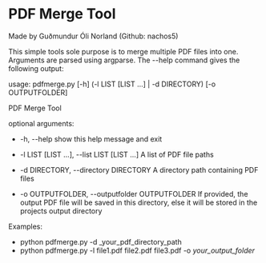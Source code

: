 # PDF Merge Tool

Made by Guðmundur Óli Norland (Github: nachos5)

This simple tools sole purpose is to merge multiple PDF files into one.
Arguments are parsed using argparse. The --help command gives the following output:

usage: pdfmerge.py [-h] (-l LIST [LIST ...] | -d DIRECTORY) [-o OUTPUTFOLDER]

PDF Merge Tool

optional arguments:

* -h, --help            show this help message and exit

* -l LIST [LIST ...], --list LIST [LIST ...]
                        A list of PDF file paths

* -d DIRECTORY, --directory DIRECTORY
                        A directory path containing PDF files

* -o OUTPUTFOLDER, --outputfolder OUTPUTFOLDER
                        If provided, the output PDF file will be saved in this
                        directory, else it will be stored in the projects
                        output directory

Examples:

* python pdfmerge.py -d _your_pdf_directory_path
* python pdfmerge.py -l file1.pdf file2.pdf file3.pdf -o _your_output_folder_
